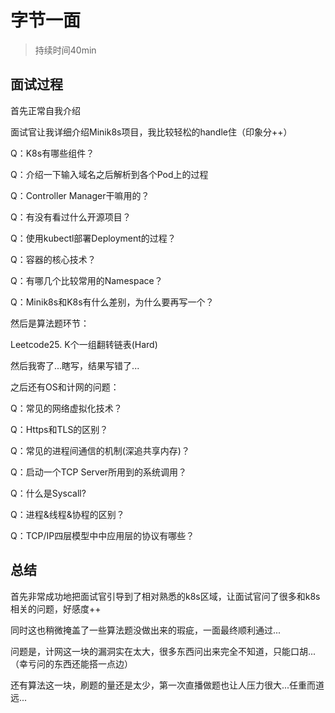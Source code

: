 # 字节一面

> 持续时间40min

## 面试过程

首先正常自我介绍

面试官让我详细介绍Minik8s项目，我比较轻松的handle住（印象分++）

Q：K8s有哪些组件？

Q：介绍一下输入域名之后解析到各个Pod上的过程

Q：Controller Manager干嘛用的？

Q：有没有看过什么开源项目？

Q：使用kubectl部署Deployment的过程？

Q：容器的核心技术？

Q：有哪几个比较常用的Namespace？

Q：Minik8s和K8s有什么差别，为什么要再写一个？



然后是算法题环节：

Leetcode25. K个一组翻转链表(Hard)

然后我寄了...瞎写，结果写错了...



之后还有OS和计网的问题：

Q：常见的网络虚拟化技术？

Q：Https和TLS的区别？

Q：常见的进程间通信的机制(深追共享内存)？

Q：启动一个TCP Server所用到的系统调用？

Q：什么是Syscall?

Q：进程&线程&协程的区别？

Q：TCP/IP四层模型中中应用层的协议有哪些？



## 总结

首先非常成功地把面试官引导到了相对熟悉的k8s区域，让面试官问了很多和k8s相关的问题，好感度++

同时这也稍微掩盖了一些算法题没做出来的瑕疵，一面最终顺利通过...

问题是，计网这一块的漏洞实在太大，很多东西问出来完全不知道，只能口胡...（幸亏问的东西还能搭一点边）

还有算法这一块，刷题的量还是太少，第一次直播做题也让人压力很大...任重而道远...